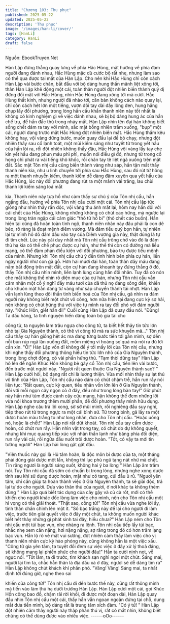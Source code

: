 ```yaml
---
title: "Chương 103: Thu phục"
published: 2025-05-22
updated: 2025-05-22
description: 'Thu phục'
image: '/images/han-li/cover/'
tags: [HanLi]
category: HanLi
draft: false
---
```


Nguồn: EbookTruyen.Net

Hàn Lập đứng thẳng quay lưng về phía Hăc Hùng, mặt hướng về
phía đám người đang đánh nhau, Hắc Hùng mặc dù cước bộ rất
nhẹ, nhưng làm sao có thể qua được tai mắt của Hàn Lập.
Cho nên khi Hắc Hùng chỉ còn cách Hàn Lập vài bước chân, bắt
đầu với bộ dáng hung thần mãnh liệt xông tới, thân Hàn Lập khẽ
động một cái, toàn thân người đột nhiên biến thành quỷ dị đứng
đối mặt với Hắc Hùng, nhìn Hắc Hùng đang xông tới mà cười.
Hắc Hùng thất kinh, nhưng người đã nhào tới, căn bản không
cách nào quay lại, chỉ còn cách hét lớn một tiếng, vươn đôi tay
dài đầy lông đen, hung hăng chụp lấy đối phương, trong lòng hắn
cầu khẩn thanh niên này tốt nhất là không có kinh nghiệm gì về
việc đánh nhau, sẽ bị bộ dáng hung ác của hắn chế trụ, để hắn
đắc thủ trong nháy mắt.
Hàn Lập nhìn tên đại hán không biết sống chết dám ra tay với
mình, sắc mặt bỗng nhiên trầm xuống, "bụp" một cái, người đang
trước mặt Hắc Hùng đột nhiên biến mất.
Hắc Hùng thầm kêu không hay, vội vàng dừng bước, muốn quay
đầu lại để bỏ chạy, nhưng đột nhiên thấy sau cổ lạnh toát, một
mũi kiếm sáng như tuyết từ trong yết hầu của hắn lòi ra, rồi đột
nhiên không thấy đâu, Hắc Hùng vội vàng lấy tay che kín yết hầu
đang phun máu phì phì, muốn nói điều gì đó, nhưng từ trong cổ
họng chỉ phát ra vài tiếng khô khốc, rồi chân tay tê liệt ngã xuống
trên mặt đất.
Sắc mặt Tôn nhị cẩu cũng biến thành vàng như sáp, hắn tận mắt
thấy thanh niên kia, như u linh chuyển tới phía sau Hắc Hùng, sau
đó rút từ hông ra một thanh nhuyễn kiếm, thanh kiếm dễ dàng
đâm xuyên qua yết hầu của Hắc Hùng, lúc này đối phương đang
rút ra một mảnh vải trắng, lau chùi thanh lợi kiếm sáng loá mắt

kia.
Thanh niên này tựa hồ như cảm thấy sự chú ý của Tôn nhị cẩu,
hắn ngẩng đầu, hướng về phía Tôn nhị cẩu cười một cái.
Tôn nhị cẩu lập tức giống như nhìn thấy rắn độc, vội vàng thu ánh
mắt lại, hôm nay hắn đối với cái chết của Hắc Hùng, không những
không có chút cao hứng, mà ngược lại trong lòng tràn ngập cái
cảm giác "thỏ tử hồ bi" (thỏ chết cáo buồn).
Hắn hiện tại cũng đã hoàn toàn tỉnh ngộ, thanh niên nhân này đâu
phải là con dê béo, rõ ràng là đoạt mệnh diêm vương. Mà đám
tiểu quỷ bọn hắn, tự nhiên lại tự mình hồ đồ đâm đầu vào tay của
Diêm vương gia này, thật đúng là tự đi tìm chết.
Lúc này cái duy nhất mà Tôn nhị cẩu trông chờ vào đó là đám thủ
hạ kia có thể chế phục được cự hán, như thế thì còn có đường
mà liều mạng, có thể đàm phán điều kiện với đối phương, bảo trụ
được tiểu mệnh của mình.
Nhưng khi Tôn nhị cẩu chú ý đến tình hình bên phía cự hán, liền
ngây người như con gà gỗ.
Hơn hai mươi đại hán, toàn thân đầy máu đang nằm bất động
trên mặt đất, còn cự hán đang khoanh tay đứng thẳng ở đó, thấy
Tôn nhị cẩu nhìn mình, liền lạnh lùng cùng hắn đối nhãn.
Tuy đã có nón che mất không thể nhìn rõ diện mục của cự hán,
nhưng Tôn nhị cẩu vẫn cảm nhận một cỗ ý nghĩ đầy máu tươi của
dã thú nọ đang xông đến, khiến cho khuôn mặt hắn đang từ vàng
như sáp chuyển thành tái nhợt.
Hàn Lập vẫn lạnh lùng theo dõi thần tình biến hoá của Tôn nhị
cẩu, gã nhìn ra đám người này không biết một chút võ công, hơn
nữa hiện tại đang cực kỳ sợ hãi, nên không có chút hứng thú với
việc tự mình ra tay đối phó với đám người này.
"Khúc Hồn, giết hắn đi!" Cuối cùng Hàn Lập đã quay đầu nói.
"Đừng! Ta đầu hàng, ta tình nguyện hiến dâng toàn bộ gia tài cho

công tử, ta nguyện làm trâu ngựa cho công tử, ta biết hết thảy tin
tức lớn nhỏ tại Gia Nguyên thành, có thê vì công tử mà ra sức
khuyển mã…" Tôn nhị cẩu thấy cự hán giống hệt ác ma đang
từng bước tiến tới gần mình, sợ đến nỗi bủn rủn ngã lăn xuống
đất, mồm miệng vì hoảng sợ quá mà nói ra đủ lời cần xin.
"Ồ!" Hàn Lập vốn dĩ không để ý tới mấy lời của Tôn nhị cẩu,
nhưng khi nghe thấy đối phương thông hiểu tin tức lớn nhỏ của
Gia Nguyên thành, trong lòng chợt động, có vài phần hứng thú.
"Tạm thời dừng tay" Hàn Lập hô lên để ngăn Khúc Hồn không bẻ
gãy cổ Tôn nhị cẩu, tiến lên vài bước, đến trước mặt người này.
"Ngươi rất quen thuộc Gia Nguyên thành sao? " Hàn Lập cười
hỏi, bộ dạng rất chi là lương thiện.
Vừa mới nhìn thấy sự lạt thủ vô tình của Hàn Lập, Tôn nhị cẩu
nào dám có chút chậm trễ, hắn run rẩy nói liên tục: "Rất quen,
cực kỳ quen, tiểu nhân vốn lớn lên ở Gia Nguyên thành, đối với
mỗi ngọn cây ngọn cỏ ở đây, đều như trong lòng bàn tay!"
Giờ phút này hắn như túm được cành cây cứu mạng, hận không
thể đem những lời vừa nói khoa trương thêm mười phần, để đối
phương thấy mình hữu dụng.
Hàn Lập nghe câu trả lời xong, sờ sờ mũi mình, rồi nghiêng đầu
suy nghĩ, tiếp theo rút từ trong ngực ra một cái bình sứ.
Từ trong bình, gã lấy ra một dược hoàn màu trắng to như long
nhãn, đưa cho Tôn nhị cẩu.
"Hoặc uống nó, hoặc là chết!" Hàn Lập nói rất dứt khoát.
Tôn nhị cẩu tay cầm dược hoàn, có chút run rẩy. Hắn nhìn vật
trong tay, có chút do dự không quyết, nhưng khi mục quang tiếp
xúc với nhãn thần lạnh như băng phía đối diện, run rẩy vài cái, rồi
ngửa đầu nuốt trôi dược hoàn.
"Tốt, có vậy ta mới tin tưởng ngươi" Hàn Lập hài lòng gật gật đầu.

"Viên thuốc này gọi là Hủ tâm hoàn, là độc môn bí dược của ta,
một tháng phải dùng giải dược một lần, không thì lục phủ ngũ
tạng nát nhừ mà chết. Tin rằng ngươi là người sáng suốt, không
hai ý ba lòng " Hàn Lập âm trầm nói.
Tuy Tôn nhị cẩu đã sớm có chuẩn bị trong lòng, nhưng nghe xong
dược tính sau khi sử dụng dược hoàn, mặt như có tang, cúi đầu ủ
rũ.
"Ngươi yên tâm, chỉ cần giúp ta hoàn thành việc ở Gia Nguyên
thành, ta sẽ giải độc, trả lại tự do cho ngươi. Dựa vào thân thủ
của ngươi, ở nơi khác ta không thèm dùng " Hàn Lập quá biết tác
dụng của cây gậy và củ cà rốt, mới có thể khiến cho người khác
dốc lòng làm việc cho mình, nên cho Tôn nhị cẩu một hi vọng có
thể giải thoát.
"Thật sao, công tử!" Tôn nhị cẩu vừa nghe lời ấy, tinh thần chấn
chỉnh lên một ít.
"Số bạc trắng này để lại cho ngươi đi làm việc, trước tiên giải
quyết việc ở đây một chút, ta không muốn người khác biết hết
thảy những gì phát sinh tai đây, hiểu chưa?" Hàn Lập ném cho
Tôn nhị cẩu một túi bạc vụn, nhẹ nhàng ra lệnh.
Tôn nhị cẩu tiếp lấy túi bạc, nhấc nhẹ xem cân nặng, hơi nặng
nặng, sợ rằng trong đó có hơn trăm lạng bạc vụn.
Hắn lộ rõ vẻ mặt vui sướng, đột nhiên cảm thấy làm việc cho vị
thanh niên nhân cực kỳ hào phóng này, cũng không hẳn là một
việc xấu.
"Công tử gia yên tâm, ta tuyệt đối đem sự việc việc ở đây xử lý
thoả đáng, sẽ không mang lại phiền phức cho người đâu!" Hắn ta
cười nịnh nọt, vỗ ngực nói.
"Tốt lắm, ta đi trước, tìm khách sạn nghỉ ngơi một chút. Sáng mai,
ngươi lại tìm ta, chắc hẳn thân là địa đầu xà ở đây, ngươi sẽ dễ
dàng tìm ra" Hàn Lập không chút khách khí phân phó.
"Vâng! Vâng! Sáng mai, ta nhất định tới đúng giờ, nghe theo sai

khiến của công tử!" Tôn nhị cẩu đi đến bước thế này, cũng rất
thông minh mà tiến vào làm thủ hạ dưới trướng Hàn Lập.
Hàn Lập cười một cái, gọi Khúc Hồn cõng bao đồ, chậm rãi rời
khỏi, đi được một đoạn dài, Hàn Lập quay đầu nhìn Tôn nhị cẩu
một cái, thấy hắn vẫn ngoan ngoãn đứng tại chỗ, dung mắt đưa
tiễn mình, bộ dáng rất là trung tâm xích đảm.
"Có ý tứ! " Hàn Lập đột nhiên cảm thấy người này thập phần thú
vị, rất có mắt nhìn, không biết chừng có thể dùng được vào nhiều
việc.
------oOo------
